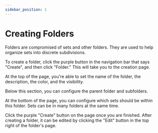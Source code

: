 ```yaml
---
sidebar_position: 1
---
```


# Creating Folders

Folders are compromised of sets and other folders. They are used to help organize sets into discrete subdivisions.

To create a folder, click the purple button in the navigation bar that says "Create", and then click "Folder." This will take you to the creation page.

At the top of the page, you're able to set the name of the folder, the description, the color, and the visibility.

Below this section, you can configure the parent folder and subfolders.

At the bottom of the page, you can configure which sets should be within this folder. Sets can be in many folders at the same time.

Click the purple "Create" button on the page once you are finished. After creating a folder, it can be edited by clicking the "Edit" button in the top right of the folder's page.

